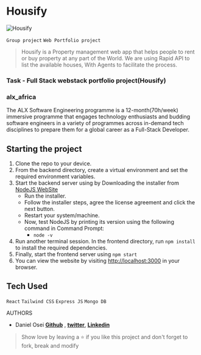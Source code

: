 # Housify
![Housify](https://github.com/emmaudeji/Webstack-Portfolio-Project/blob/main/welcome.png)

`Group project` `Web Portfolio project`

> Housify is a Property management web app that helps people to rent or buy property at any part of the World. We are using Rapid API to list the available houses, With Agents to facilitate the process. 


### Task - Full Stack webstack portfolio project(Housify)

### alx_africa
The ALX  Software Engineering programme is a 12-month(70h/week) immersive programme that engages technology enthusiasts and budding software engineers in a variety of programmes across in-demand tech disciplines to prepare them for a global career as a Full-Stack Developer.

## Starting the project

1. Clone the repo to your device.
2. From the backend directory, create a virtual environment and set the required environment variables.
3. Start the backend server using by Downloading the installer from [NodeJS WebSite](https://nodejs.org/en/)
    * Run the installer.
    * Follow the installer steps, agree the license agreement and click the next button.
    * Restart your system/machine.
    * Now, test NodeJS by printing its version using the following command in Command Prompt:
        * ` node -v `
4. Run another terminal session. In the frontend directory, run `npm install` to install the required dependencies.
5. Finally, start the frontend server using `npm start`
6. You can view the website by visiting [http://localhost:3000](http://localhost:3000) in your browser.

## Tech Used

`React` `Tailwind CSS` `Express JS` `Mongo DB`

AUTHORS

* Daniel Osei **[Github](https://github.com/daniloseibonsu)** , **[twitter](https://x.com/DanielOseiBon17)**, **[Linkedin](https://www.linkedin.com/in/daniel-bonsu-8a81791b9/)**



> Show love by leaving a ⭐️ if you like this project and don't forget to fork, break and modify 
